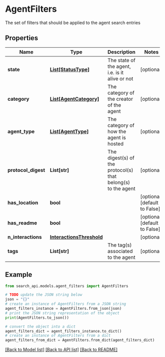 # AgentFilters

The set of filters that should be applied to the agent search entries

## Properties

Name | Type | Description | Notes
------------ | ------------- | ------------- | -------------
**state** | [**List[StatusType]**](StatusType.md) | The state of the agent, i.e. is it alive or not | [optional] 
**category** | [**List[AgentCategory]**](AgentCategory.md) | The category of the creator of the agent | [optional] 
**agent_type** | [**List[AgentType]**](AgentType.md) | The category of how the agent is hosted | [optional] 
**protocol_digest** | **List[str]** | The digest(s) of the protocol(s) that belong(s) to the agent | [optional] 
**has_location** | **bool** |  | [optional] [default to False]
**has_readme** | **bool** |  | [optional] [default to False]
**n_interactions** | [**InteractionsThreshold**](InteractionsThreshold.md) |  | [optional] 
**tags** | **List[str]** | The tag(s) associated to the agent | [optional] 

## Example

```python
from search_api.models.agent_filters import AgentFilters

# TODO update the JSON string below
json = "{}"
# create an instance of AgentFilters from a JSON string
agent_filters_instance = AgentFilters.from_json(json)
# print the JSON string representation of the object
print(AgentFilters.to_json())

# convert the object into a dict
agent_filters_dict = agent_filters_instance.to_dict()
# create an instance of AgentFilters from a dict
agent_filters_from_dict = AgentFilters.from_dict(agent_filters_dict)
```
[[Back to Model list]](../README.md#documentation-for-models) [[Back to API list]](../README.md#documentation-for-api-endpoints) [[Back to README]](../README.md)


